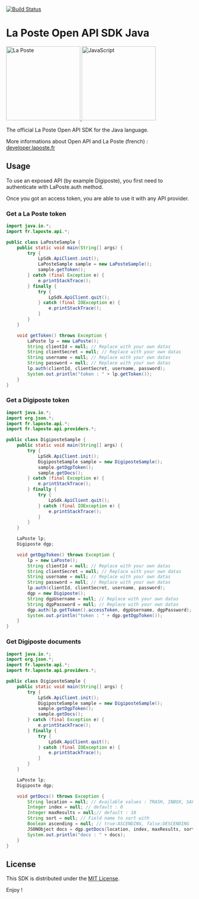 [![Build Status](https://travis-ci.org/LaPosteApi/laposte-sdk-java.png?branch=master)](https://travis-ci.org/LaPosteApi/laposte-sdk-java)

# La Poste Open API SDK Java

<a href="http://laposte.fr/" target="_blank">
<img src="http://upload.wikimedia.org/wikipedia/fr/2/2a/Logo-laposte.png" alt="La Poste" height="200">
</a>
<a href="http://fr.wikipedia.org/wiki/Java_%28langage%29" target="_blank">
<img src="http://answers.ea.com/t5/image/serverpage/image-id/10151i305CAFB28ED1CE16?v=mpbl-1" alt="JavaScript" height="200">
</a>

The official La Poste Open API SDK for the Java language.

More informations about Open API and La Poste (french) : [developer.laposte.fr](http://developer.laposte.fr/)

## Usage

To use an exposed API (by example Digiposte), you first need to authenticate with LaPoste.auth method.

Once you got an access token, you are able to use it with any API provider.

### Get a La Poste token

```java
import java.io.*;
import fr.laposte.api.*;

public class LaPosteSample {
	public static void main(String[] args) {
		try {
			LpSdk.ApiClient.init();
			LaPosteSample sample = new LaPosteSample();
			sample.getToken();
		} catch (final Exception e) {
			e.printStackTrace();
		} finally {
			try {
				LpSdk.ApiClient.quit();
			} catch (final IOException e) {
				e.printStackTrace();
			}
		}
	}

	void getToken() throws Exception {
		LaPoste lp = new LaPoste();
		String clientId = null; // Replace with your own datas
		String clientSecret = null; // Replace with your own datas
		String username = null; // Replace with your own datas
		String password = null; // Replace with your own datas
		lp.auth(clientId, clientSecret, username, password);
		System.out.println("token : " + lp.getToken());
	}
}
```

### Get a Digiposte token

```java
import java.io.*;
import org.json.*;
import fr.laposte.api.*;
import fr.laposte.api.providers.*;

public class DigiposteSample {
	public static void main(String[] args) {
		try {
			LpSdk.ApiClient.init();
			DigiposteSample sample = new DigiposteSample();
			sample.getDgpToken();
			sample.getDocs();
		} catch (final Exception e) {
			e.printStackTrace();
		} finally {
			try {
				LpSdk.ApiClient.quit();
			} catch (final IOException e) {
				e.printStackTrace();
			}
		}
	}

	LaPoste lp;
	Digiposte dgp;

	void getDgpToken() throws Exception {
		lp = new LaPoste();
		String clientId = null; // Replace with your own datas
		String clientSecret = null; // Replace with your own datas
		String username = null; // Replace with your own datas
		String password = null; // Replace with your own datas
		lp.auth(clientId, clientSecret, username, password);
		dgp = new Digiposte();
		String dgpUsername = null; // Replace with your own datas
		String dgpPassword = null; // Replace with your own datas
		dgp.auth(lp.getToken().accessToken, dgpUsername, dgpPassword);
		System.out.println("token : " + dgp.getDgpToken());
	}
}
```
### Get Digiposte documents

```java
import java.io.*;
import org.json.*;
import fr.laposte.api.*;
import fr.laposte.api.providers.*;

public class DigiposteSample {
	public static void main(String[] args) {
		try {
			LpSdk.ApiClient.init();
			DigiposteSample sample = new DigiposteSample();
			sample.getDgpToken();
			sample.getDocs();
		} catch (final Exception e) {
			e.printStackTrace();
		} finally {
			try {
				LpSdk.ApiClient.quit();
			} catch (final IOException e) {
				e.printStackTrace();
			}
		}
	}

	LaPoste lp;
	Digiposte dgp;

	void getDocs() throws Exception {
		String location = null; // Available values : TRASH, INBOX, SAFE (default : all documents)
		Integer index = null; // default : 0
		Integer maxResults = null;// default : 10
		String sort = null; // Field name to sort with
		Boolean ascending = null; // true:ASCENDING, false:DESCENDING
		JSONObject docs = dgp.getDocs(location, index, maxResults, sort, ascending);
		System.out.println("docs : " + docs);
	}
}
```

## License

This SDK is distributed under the [MIT License](https://raw.githubusercontent.com/LaPosteApi/laposte-sdk-js/master/LICENSE).

Enjoy !